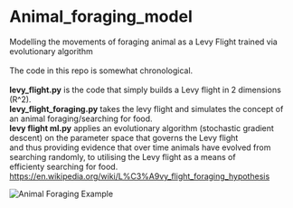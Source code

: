 # Animal_foraging_model
Modelling the movements of foraging animal as a Levy Flight trained via evolutionary algorithm <br/>
<br/>
The code in this repo is somewhat chronological. <br/>
<br/>
**levy_flight.py** is the code that simply builds a Levy flight in 2 dimensions (R^2). <br/>
**levy_flight_foraging.py** takes the levy flight and simulates the concept of an animal foraging/searching for food. <br/>
**levy flight ml.py** applies an evolutionary algorithm (stochastic gradient descent) on the parameter space that governs the Levy flight <br/>
and thus providing evidence that over time animals have evolved from searching randomly, to utilising the Levy flight as a means of <br/>
efficienty searching for food. https://en.wikipedia.org/wiki/L%C3%A9vy_flight_foraging_hypothesis <br/>

![Animal Foraging Example](sim_example2.png)
 
